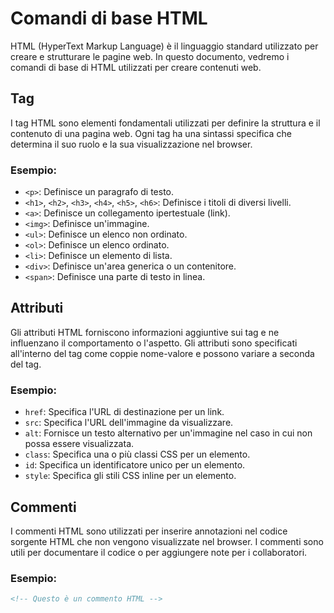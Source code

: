 # Comandi di base HTML

HTML (HyperText Markup Language) è il linguaggio standard utilizzato per creare e strutturare le pagine web. In questo documento, vedremo i comandi di base di HTML utilizzati per creare contenuti web.

## Tag

I tag HTML sono elementi fondamentali utilizzati per definire la struttura e il contenuto di una pagina web. Ogni tag ha una sintassi specifica che determina il suo ruolo e la sua visualizzazione nel browser.

### Esempio:

- `<p>`: Definisce un paragrafo di testo.
- `<h1>`, `<h2>`, `<h3>`, `<h4>`, `<h5>`, `<h6>`: Definisce i titoli di diversi livelli.
- `<a>`: Definisce un collegamento ipertestuale (link).
- `<img>`: Definisce un'immagine.
- `<ul>`: Definisce un elenco non ordinato.
- `<ol>`: Definisce un elenco ordinato.
- `<li>`: Definisce un elemento di lista.
- `<div>`: Definisce un'area generica o un contenitore.
- `<span>`: Definisce una parte di testo in linea.

## Attributi

Gli attributi HTML forniscono informazioni aggiuntive sui tag e ne influenzano il comportamento o l'aspetto. Gli attributi sono specificati all'interno del tag come coppie nome-valore e possono variare a seconda del tag.

### Esempio:

- `href`: Specifica l'URL di destinazione per un link.
- `src`: Specifica l'URL dell'immagine da visualizzare.
- `alt`: Fornisce un testo alternativo per un'immagine nel caso in cui non possa essere visualizzata.
- `class`: Specifica una o più classi CSS per un elemento.
- `id`: Specifica un identificatore unico per un elemento.
- `style`: Specifica gli stili CSS inline per un elemento.

## Commenti

I commenti HTML sono utilizzati per inserire annotazioni nel codice sorgente HTML che non vengono visualizzate nel browser. I commenti sono utili per documentare il codice o per aggiungere note per i collaboratori.

### Esempio:

```html
<!-- Questo è un commento HTML -->
```
